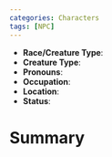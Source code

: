 ```yaml
---
categories: Characters
tags: [NPC]
---
```

- **Race/Creature Type**: 
- **Creature Type**:
- **Pronouns**:  
- **Occupation**: 
- **Location**: 
- **Status**:

# Summary

